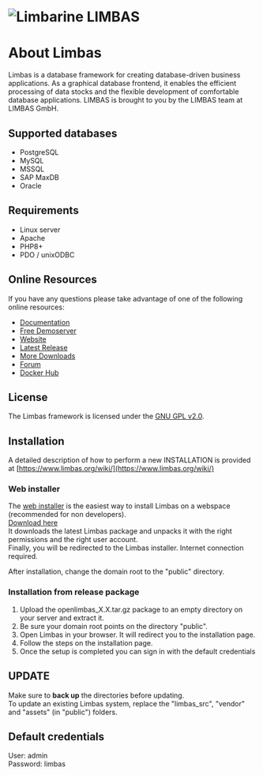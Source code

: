 # ![Limbarine] LIMBAS

[Limbarine]: Limbarine.png "Limbarine"

About Limbas
============

Limbas is a database framework for creating database-driven business applications.
As a graphical database frontend, it enables the efficient processing of data stocks and the flexible development of comfortable database applications. LIMBAS is brought to you by the LIMBAS team at LIMBAS GmbH.

Supported databases
-------------------

* PostgreSQL
* MySQL
* MSSQL
* SAP MaxDB
* Oracle

Requirements
------------

* Linux server
* Apache
* PHP8+
* PDO / unixODBC

Online Resources
----------------

If you have any questions please take advantage of one of the following online resources:
* [Documentation](http://www.limbas.org/)
* [Free Demoserver](https://www.limbas.com/en/Service___Support/Demoserver/)
* [Website](https://www.limbas.com/en/)
* [Latest Release](https://github.com/limbas/limbas/releases/latest)
* [More Downloads](https://sourceforge.net/projects/limbas/files/)
* [Forum](http://sourceforge.net/projects/limbas/)
* [Docker Hub](https://hub.docker.com/r/limbas/limbas)

License
-------

The Limbas framework is licensed under the [GNU GPL v2.0](https://opensource.org/licenses/GPL-2.0).

Installation
------------

A detailed description of how to perform a new INSTALLATION is provided at [https://www.limbas.org/wiki/](https://www.limbas.org/wiki/)

### Web installer

The [web installer](https://github.com/limbas/web-installer) is the easiest way to install Limbas on a webspace (recommended for non developers).\
[Download here](https://github.com/limbas/web-installer/releases)\
It downloads the latest Limbas package and unpacks it with the right permissions and the right user account.\
Finally, you will be redirected to the Limbas installer. Internet connection required.

After installation, change the domain root to the "public" directory.

### Installation from release package

1. Upload the openlimbas_X.X.tar.gz package to an empty directory on your server and extract it.
2. Be sure your domain root points on the directory "public".
3. Open Limbas in your browser. It will redirect you to the installation page.
4. Follow the steps on the installation page.
5. Once the setup is completed you can sign in with the default credentials

UPDATE
------

Make sure to **back up** the directories before updating.\
To update an existing Limbas system, replace the "limbas_src", "vendor" and "assets" (in "public") folders.

Default credentials
-------------------

User: admin\
Password: limbas
